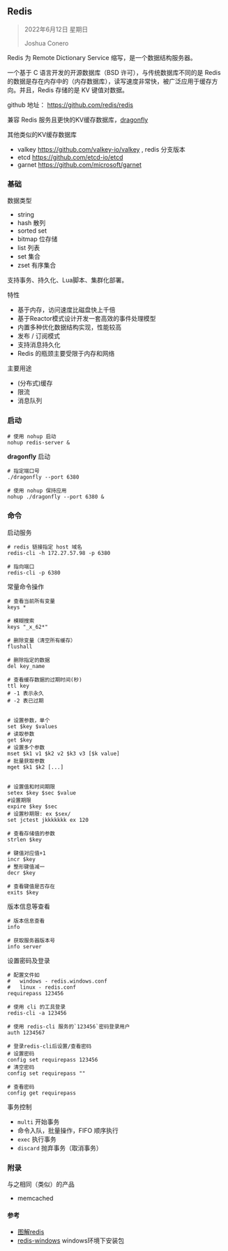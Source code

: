 ## Redis

> 2022年6月12日 星期日
>
> Joshua Conero

Redis 为 Remote Dictionary Service 缩写，是一个数据结构服务器。

一个基于 C 语言开发的开源数据库（BSD 许可），与传统数据库不同的是 Redis 的数据是存在内存中的（内存数据库），读写速度非常快，被广泛应用于缓存方向。并且，Redis 存储的是 KV 键值对数据。



github 地址： https://github.com/redis/redis

兼容 Redis 服务且更快的KV缓存数据库，[dragonfly](https://github.com/dragonflydb/dragonfly)

其他类似的KV缓存数据库

- valkey         https://github.com/valkey-io/valkey , redis 分支版本
- etcd             https://github.com/etcd-io/etcd
- garnet         https://github.com/microsoft/garnet



### 基础

数据类型

- string
- hash                             散列
- sorted set
- bitmap                         位存储
- list                                列表
- set                                集合
- zset                              有序集合



支持事务、持久化、Lua脚本、集群化部署。



特性

- 基于内存，访问速度比磁盘快上千倍
- 基于Reactor模式设计开发一套高效的事件处理模型
- 内置多种优化数据结构实现，性能较高
- 发布 / 订阅模式
- 支持消息持久化
- Redis 的瓶颈主要受限于内存和网络



主要用途

- (分布式)缓存
- 限流
- 消息队列



### 启动

```shell
# 使用 nohup 启动
nohup redis-server &
```



**dragonfly** 启动

```shell
# 指定端口号
./dragonfly --port 6380

# 使用 nohup 保持应用
nohup ./dragonfly --port 6380 &
```



### 命令

启动服务

```shell
# redis 链接指定 host 域名
redis-cli -h 172.27.57.98 -p 6380

# 指向端口
redis-cli -p 6380
```





常量命令操作

```shell
# 查看当前所有变量
keys *
 
# 模糊搜索
keys "_x_62*"

# 删除变量（清空所有缓存）
flushall

# 删除指定的数据
del key_name

# 查看缓存数据的过期时间(秒)
ttl key
# -1 表示永久
# -2 表已过期


# 设置参数，单个
set $key $values
# 读取参数
get $key
# 设置多个参数
mset $k1 v1 $k2 v2 $k3 v3 [$k value]
# 批量获取参数
mget $k1 $k2 [...]


# 设置值和时间期限
setex $key $sec $value
#设置期限
expire $key $sec
# 设置秒期限: ex $sex/ 
set jctest jkkkkkkk ex 120

# 查看存储值的参数
strlen $key

# 键值对应值+1
incr $key
# 整形键值减一
decr $key

# 查看键值是否存在
exits $key
```



版本信息等查看

```shell
# 版本信息查看
info

# 获取服务器版本号
info server
```



设置密码及登录

```shell
# 配置文件如
#   windows - redis.windows.conf
#   linux - redis.conf
requirepass 123456

# 使用 cli 的工具登录
redis-cli -a 123456

# 使用 redis-cli 服务的`123456`密码登录用户
auth 1234567

# 登录redis-cli后设置/查看密码
# 设置密码
config set requirepass 123456
# 清空密码
config set requirepass ""

# 查看密码
config get requirepass
```







事务控制

- `multi`                           开始事务
- 命令入队，批量操作，FIFO 顺序执行
- `exec`                            执行事务
- `discard`                      抛弃事务（取消事务）





### 附录

与之相同（类似）的产品

- memcached



#### 参考

- [图解redis](https://mp.weixin.qq.com/s/fEAWotIg2LN324wDfznpDA)
- [redis-windows](https://github.com/redis-windows/redis-windows)  windows环境下安装包
